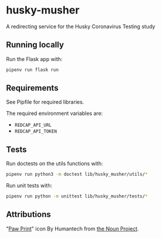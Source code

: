 # husky-musher
A redirecting service for the Husky Coronavirus Testing study

## Running locally
Run the Flask app with:
```sh
pipenv run flask run
```

## Requirements
See Pipfile for required libraries.

The required environment variables are:
* `REDCAP_API_URL`
* `REDCAP_API_TOKEN`


## Tests
Run doctests on the utils functions with:
```sh
pipenv run python3 -m doctest lib/husky_musher/utils/*
```

Run unit tests with:
```sh
pipenv run python -m unittest lib/husky_musher/tests/*
```


## Attributions
"[Paw Print](https://thenounproject.com/search/?q=dog+paw&i=3354750)" icon By Humantech from [the Noun Project](http://thenounproject.com/).
